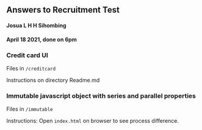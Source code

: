 ## Answers to Recruitment Test

#### Josua L H H Sihombing
#### April 18 2021, done on 6pm

### Credit card UI

Files in `/creditcard`

Instructions on directory Readme.md

### Immutable javascript object with series and parallel properties

Files in `/immutable`

Instructions:
Open `index.html` on browser to see process difference.